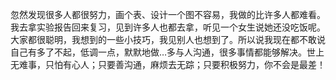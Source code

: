 忽然发现很多人都很努力，画个表、设计一个图不容易，我做的比许多人都难看。我去拿实验报告回来复习，见到许多人也都去拿，听见一个女生说她还没吃饭呢。大家都很聪明，我想到的一些小技巧，我见别人也想到了。所以说我现在都不敢说自己有多了不起，低调一点，默默地做…多与人沟通，很多事情都能够解决。世上无难事，只怕有心人；只要善沟通，麻烦去无踪；只要积极努力，你不会是最差！